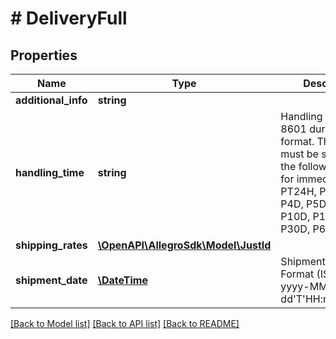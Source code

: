 # # DeliveryFull

## Properties

Name | Type | Description | Notes
------------ | ------------- | ------------- | -------------
**additional_info** | **string** |  | [optional]
**handling_time** | **string** | Handling time, ISO 8601 duration format. This field must be set to one of the following: PT0S for immediately, PT24H, P2D, P3D, P4D, P5D, P7D, P10D, P14D, P21D, P30D, P60D. | [optional]
**shipping_rates** | [**\OpenAPI\AllegroSdk\Model\JustId**](JustId.md) |  | [optional]
**shipment_date** | [**\DateTime**](\DateTime.md) | Shipment date, Format (ISO 8601) - yyyy-MM-dd&#39;T&#39;HH:mm:ss.SSSZ | [optional]

[[Back to Model list]](../../README.md#models) [[Back to API list]](../../README.md#endpoints) [[Back to README]](../../README.md)
